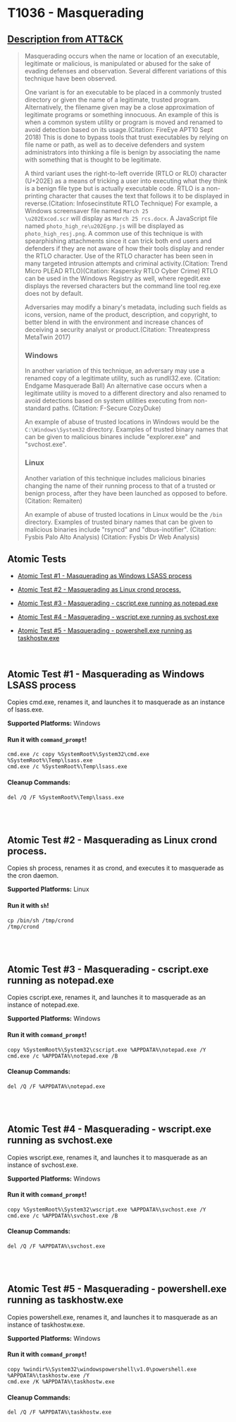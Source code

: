 # T1036 - Masquerading
## [Description from ATT&CK](https://attack.mitre.org/wiki/Technique/T1036)
<blockquote>Masquerading occurs when the name or location of an executable, legitimate or malicious, is manipulated or abused for the sake of evading defenses and observation. Several different variations of this technique have been observed.

One variant is for an executable to be placed in a commonly trusted directory or given the name of a legitimate, trusted program. Alternatively, the filename given may be a close approximation of legitimate programs or something innocuous. An example of this is when a common system utility or program is moved and renamed to avoid detection based on its usage.(Citation: FireEye APT10 Sept 2018) This is done to bypass tools that trust executables by relying on file name or path, as well as to deceive defenders and system administrators into thinking a file is benign by associating the name with something that is thought to be legitimate.

A third variant uses the right-to-left override (RTLO or RLO) character (U+202E) as a means of tricking a user into executing what they think is a benign file type but is actually executable code. RTLO is a non-printing character that causes the text that follows it to be displayed in reverse.(Citation: Infosecinstitute RTLO Technique) For example, a Windows screensaver file named <code>March 25 \u202Excod.scr</code> will display as <code>March 25 rcs.docx</code>. A JavaScript file named <code>photo_high_re\u202Egnp.js</code> will be displayed as <code>photo_high_resj.png</code>. A common use of this technique is with spearphishing attachments since it can trick both end users and defenders if they are not aware of how their tools display and render the RTLO character. Use of the RTLO character has been seen in many targeted intrusion attempts and criminal activity.(Citation: Trend Micro PLEAD RTLO)(Citation: Kaspersky RTLO Cyber Crime) RTLO can be used in the Windows Registry as well, where regedit.exe displays the reversed characters but the command line tool reg.exe does not by default. 

Adversaries may modify a binary's metadata, including such fields as icons, version, name of the product, description, and copyright, to better blend in with the environment and increase chances of deceiving a security analyst or product.(Citation: Threatexpress MetaTwin 2017)

### Windows
In another variation of this technique, an adversary may use a renamed copy of a legitimate utility, such as rundll32.exe. (Citation: Endgame Masquerade Ball) An alternative case occurs when a legitimate utility is moved to a different directory and also renamed to avoid detections based on system utilities executing from non-standard paths. (Citation: F-Secure CozyDuke)

An example of abuse of trusted locations in Windows would be the <code>C:\Windows\System32</code> directory. Examples of trusted binary names that can be given to malicious binares include "explorer.exe" and "svchost.exe".

### Linux
Another variation of this technique includes malicious binaries changing the name of their running process to that of a trusted or benign process, after they have been launched as opposed to before. (Citation: Remaiten)

An example of abuse of trusted locations in Linux  would be the <code>/bin</code> directory. Examples of trusted binary names that can be given to malicious binaries include "rsyncd" and "dbus-inotifier". (Citation: Fysbis Palo Alto Analysis)  (Citation: Fysbis Dr Web Analysis)</blockquote>

## Atomic Tests

- [Atomic Test #1 - Masquerading as Windows LSASS process](#atomic-test-1---masquerading-as-windows-lsass-process)

- [Atomic Test #2 - Masquerading as Linux crond process.](#atomic-test-2---masquerading-as-linux-crond-process)

- [Atomic Test #3 - Masquerading - cscript.exe running as notepad.exe](#atomic-test-3---masquerading---cscriptexe-running-as-notepadexe)

- [Atomic Test #4 - Masquerading - wscript.exe running as svchost.exe](#atomic-test-4---masquerading---wscriptexe-running-as-svchostexe)

- [Atomic Test #5 - Masquerading - powershell.exe running as taskhostw.exe](#atomic-test-5---masquerading---powershellexe-running-as-taskhostwexe)


<br/>

## Atomic Test #1 - Masquerading as Windows LSASS process
Copies cmd.exe, renames it, and launches it to masquerade as an instance of lsass.exe.

**Supported Platforms:** Windows


#### Run it with `command_prompt`! 
```
cmd.exe /c copy %SystemRoot%\System32\cmd.exe %SystemRoot%\Temp\lsass.exe
cmd.exe /c %SystemRoot%\Temp\lsass.exe
```


#### Cleanup Commands:
```
del /Q /F %SystemRoot%\Temp\lsass.exe
```

<br/>
<br/>

## Atomic Test #2 - Masquerading as Linux crond process.
Copies sh process, renames it as crond, and executes it to masquerade as the cron daemon.

**Supported Platforms:** Linux


#### Run it with `sh`! 
```
cp /bin/sh /tmp/crond
/tmp/crond
```



<br/>
<br/>

## Atomic Test #3 - Masquerading - cscript.exe running as notepad.exe
Copies cscript.exe, renames it, and launches it to masquerade as an instance of notepad.exe.

**Supported Platforms:** Windows


#### Run it with `command_prompt`! 
```
copy %SystemRoot%\System32\cscript.exe %APPDATA%\notepad.exe /Y
cmd.exe /c %APPDATA%\notepad.exe /B
```


#### Cleanup Commands:
```
del /Q /F %APPDATA%\notepad.exe
```

<br/>
<br/>

## Atomic Test #4 - Masquerading - wscript.exe running as svchost.exe
Copies wscript.exe, renames it, and launches it to masquerade as an instance of svchost.exe.

**Supported Platforms:** Windows


#### Run it with `command_prompt`! 
```
copy %SystemRoot%\System32\wscript.exe %APPDATA%\svchost.exe /Y
cmd.exe /c %APPDATA%\svchost.exe /B
```


#### Cleanup Commands:
```
del /Q /F %APPDATA%\svchost.exe
```

<br/>
<br/>

## Atomic Test #5 - Masquerading - powershell.exe running as taskhostw.exe
Copies powershell.exe, renames it, and launches it to masquerade as an instance of taskhostw.exe.

**Supported Platforms:** Windows


#### Run it with `command_prompt`! 
```
copy %windir%\System32\windowspowershell\v1.0\powershell.exe %APPDATA%\taskhostw.exe /Y
cmd.exe /K %APPDATA%\taskhostw.exe
```


#### Cleanup Commands:
```
del /Q /F %APPDATA%\taskhostw.exe
```

<br/>
